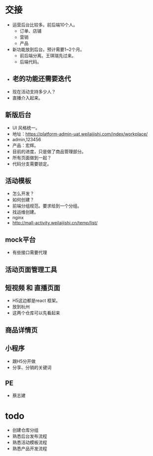 # 交接
* 运营后台比较多。前后端10个人。
  - 订单、店铺
  - 营销
  - 产品
* 新功能放到后台。预计需要1~2个月。
  - 前后端分离。王琪瑞先过来。
  - 后端代码。
* 老的功能还需要迭代
  - 
* 现在活动支持多少人？
* 直播介入起来。

## 新版后台
* UI 风格统一。
* 地址：https://platform-admin-uat.weilaijishi.com/index/workplace/
* admin,123456
* 产品：宏辉。
* 目前的进度，只是做了商品管理部分。
* 所有页面做到一起？
* 代码分支需要锁定。

## 活动模板
* 怎么开发？
* 如何创建？
* 前端分组规范。要求给到一个分组。
* 找运维创建。
* nginx
* http://mall-activity.weilaijishi.cn/temp/list/

## mock平台
* 有些接口需要代理

## 活动页面管理工具


## 短视频 和 直播页面
* H5这边都是react 框架。
* 放到杭州
* 这两个仓库可以先看起来

## 商品详情页

## 小程序
* 跟H5分开做
* 分享、分销的关键词

## PE
* 蔡志建

# todo
* 创建仓库分组
* 熟悉后台发布流程
* 熟悉活动模板流程
* 熟悉产品开发流程

